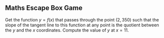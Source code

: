 ## Maths Escape Box Game

Get the function $y=f(x)$ that passes through the point $(2,350)$ such that the slope of the tangent line to this function at any point is the quotient between the $y$ and the $x$ coordinates. Compute the value of $y$ at $x=11$.

<script src="https://polyfill.io/v3/polyfill.min.js?features=es6"></script>
<script id="MathJax-script" async src="https://cdn.jsdelivr.net/npm/mathjax@3/es5/tex-mml-chtml.js"></script>